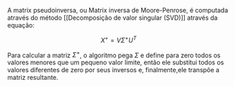 ---
---

A matrix pseudoinversa, ou Matrix inversa de Moore-Penrose, é computada através do método [[Decomposição de valor singular (SVD)]] através da equação:

$$   X^+ = V\Sigma^+U^T $$

Para calcular a matriz $\Sigma^+$, o algoritmo pega $\Sigma$ e define para zero todos os valores menores que um pequeno valor limite, então ele substitui todos os valores diferentes de zero por seus inversos e, finalmente,ele transpõe a matriz resultante.